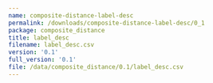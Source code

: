 ```yaml
---
name: composite-distance-label-desc
permalink: /downloads/composite-distance-label-desc/0_1
package: composite_distance
title: label_desc
filename: label_desc.csv
version: '0.1'
full_version: '0.1'
file: /data/composite_distance/0.1/label_desc.csv
---
```

